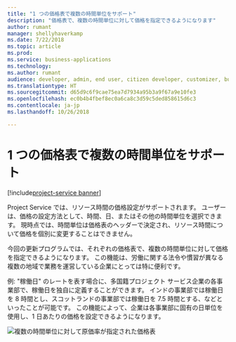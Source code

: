 ```yaml
---
title: "1 つの価格表で複数の時間単位をサポート"
description: "価格表で、複数の時間単位に対して価格を指定できるようになります"
author: rumant
manager: shellyhaverkamp
ms.date: 7/22/2018
ms.topic: article
ms.prod: 
ms.service: business-applications
ms.technology: 
ms.author: rumant
audience: developer, admin, end user, citizen developer, customizer, business analyst, IT pro
ms.translationtype: HT
ms.sourcegitcommit: d65d9c6f9cae75ea7d7934a95b3a9f67a9e10fe3
ms.openlocfilehash: ec0b4b4fbef8ec0a6ca8c3d59c5ded858615d6c3
ms.contentlocale: ja-jp
ms.lasthandoff: 10/26/2018

---
```

#   <a name="support-for-multiple-time-units-on-a-single-price-list"></a>1 つの価格表で複数の時間単位をサポート

[!include[project-service banner](../../../includes/project-service.md)]




Project Service では、リソース時間の価格設定がサポートされます。 ユーザーは、価格の設定方法として、時間、日、またはその他の時間単位を選択できます。 現時点では、時間単位は価格表のヘッダーで決定され、リソース時間について価格を個別に変更することはできません。 

今回の更新プログラムでは、それぞれの価格表で、複数の時間単位に対して価格を指定できるようになります。 この機能は、労働に関する法令や慣習が異なる複数の地域で業務を運営している企業にとっては特に便利です。 

例: "稼働日" のレートを表す場合に、多国籍プロジェクト サービス企業の各事業部で、稼働日を独自に定義することができます。 インドの事業部では稼働日を 8 時間とし、スコットランドの事業部では稼働日を 7.5 時間とする、などといったことが可能です。 この機能によって、企業は各事業部に固有の日単位を使用し、1 日あたりの価格を設定できるようになります。

![複数の時間単位に対して原価率が指定された価格表](media/multiple-time-unit-on-pricelist.png "複数の時間単位に対して原価率が指定された価格表")
<!-- Picture 2 -->

